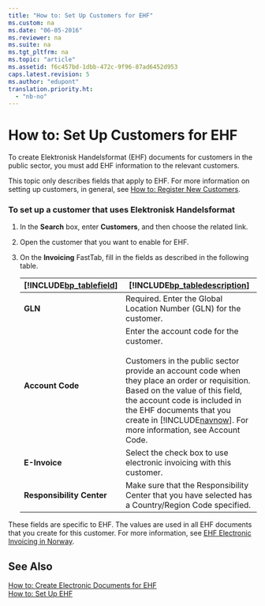```yaml
---
title: "How to: Set Up Customers for EHF"
ms.custom: na
ms.date: "06-05-2016"
ms.reviewer: na
ms.suite: na
ms.tgt_pltfrm: na
ms.topic: "article"
ms.assetid: f6c457bd-1dbb-472c-9f96-87ad6452d953
caps.latest.revision: 5
ms.author: "edupont"
translation.priority.ht: 
  - "nb-no"
---
```

# How to: Set Up Customers for EHF
To create Elektronisk Handelsformat \(EHF\) documents for customers in the public sector, you must add EHF information to the relevant customers.  
  
 This topic only describes fields that apply to EHF. For more information on setting up customers, in general, see [How to: Register New Customers](../../Sales/how-to-register-new-customers.md).  
  
### To set up a customer that uses Elektronisk Handelsformat  
  
1.  In the **Search** box, enter **Customers**, and then choose the related link.  
  
2.  Open the customer that you want to enable for EHF.  
  
3.  On the **Invoicing** FastTab, fill in the fields as described in the following table.  
  
    |[!INCLUDE[bp_tablefield](../../ApplicationDesign/includes/bp_tablefield_md.md)]|[!INCLUDE[bp_tabledescription](../../ApplicationDesign/includes/bp_tabledescription_md.md)]|  
    |---------------------------------|---------------------------------------|  
    |**GLN**|Required. Enter the Global Location Number \(GLN\) for the customer.|  
    |**Account Code**|Enter the account code for the customer.<br /><br /> Customers in the public sector provide an account code when they place an order or requisition. Based on the value of this field, the account code is included in the EHF documents that you create in [!INCLUDE[navnow](../../ApplicationDesign/includes/navnow_md.md)]. For more information, see Account Code.|  
    |**E\-Invoice**|Select the check box to use electronic invoicing with this customer.|  
    |**Responsibility Center**|Make sure that the Responsibility Center that you have selected has a Country\/Region Code specified.|  
  
 These fields are specific to EHF. The values are used in all EHF documents that you create for this customer. For more information, see [EHF Electronic Invoicing in Norway](../../LocalFunctionalityForMicrosoftDynamicsNav2016/Norway/ehf-electronic-invoicing-in-norway.md).  
  
## See Also  
 [How to: Create Electronic Documents for EHF](../../LocalFunctionalityForMicrosoftDynamicsNav2016/Norway/how-to-create-electronic-documents-for-ehf.md)   
 [How to: Set Up EHF](../../LocalFunctionalityForMicrosoftDynamicsNav2016/Norway/how-to-set-up-ehf.md)